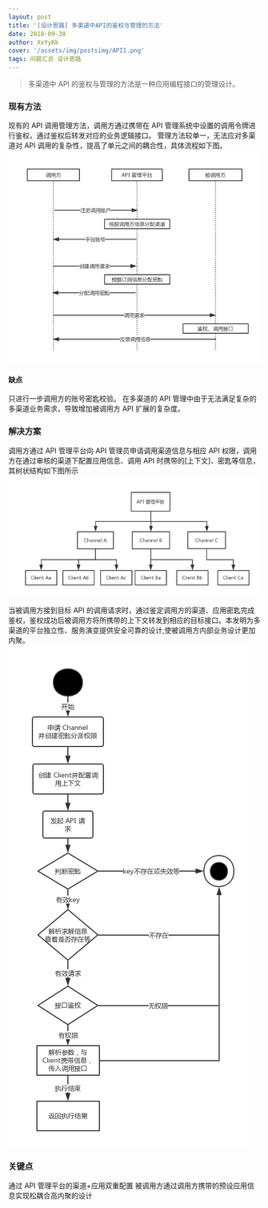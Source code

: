 ```yaml
---
layout: post
title: '[设计思路] 多渠道中API的鉴权与管理的方法'
date: 2018-09-30
author: XxYyKk
cover: '/assets/img/postsimg/API1.png'
tags: 问题汇总 设计思路
---
```


> 多渠道中 API 的鉴权与管理的方法是一种应用编程接口的管理设计。

### 现有方法
现有的 API 调用管理方法，调用方通过携带在 API 管理系统中设置的调用令牌进行鉴权，通过鉴权后转发对应的业务逻辑接口。
管理方法较单一，无法应对多渠道对 API 调用的复杂性，提高了单元之间的耦合性，具体流程如下图。
![简单流程](/assets/img/postsimg/API1.png)

#### 缺点
只进行一步调用方的账号密匙校验。
在多渠道的 API 管理中由于无法满足复杂的多渠道业务需求，导致增加被调用方 API 扩展的复杂度。

### 解决方案
调用方通过 API 管理平台向 API 管理员申请调用渠道信息与相应 API 权限，调用方在通过审核的渠道下配置应用信息、调用 API 时携带的[上下文]、密匙等信息，其树状结构如下图所示
![等级分配](/assets/img/postsimg/API2.png)

当被调用方接到目标 API 的调用请求时，通过鉴定调用方的渠道、应用密匙完成鉴权，鉴权成功后被调用方将所携带的上下文转发到相应的目标接口。本发明为多渠道的平台独立性、服务演变提供安全可靠的设计,使被调用方内部业务设计更加内聚。
![优化方案](/assets/img/postsimg/API3.png)

### 关键点
通过 API 管理平台的渠道+应用双重配置
被调用方通过调用方携带的预设应用信息实现松耦合高内聚的设计
